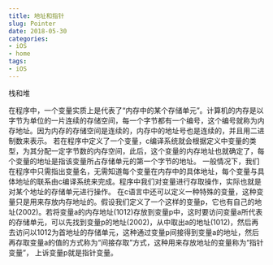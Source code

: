 ```yaml
---
title: 地址和指针
slug: Pointer
date: 2018-05-30
categories:
- iOS
- home
tags:
- iOS
---
```


栈和堆
<!--more-->

在程序中，一个变量实质上是代表了“内存中的某个存储单元”。计算机的内存是以字节为单位的一片连续的存储空间，每一个字节都有一个编号，这个编号就称为内存地址。因为内存的存储空间是连续的，内存中的地址号也是连续的，并且用二进制数来表示。
若在程序中定义了一个变量，c编译系统就会根据定义中变量的类型，为其分配一定字节数的内存空间，此后，这个变量的内存地址也就确定了，每个变量的地址是指该变量所占存储单元的第一个字节的地址。
一般情况下，我们在程序中只需指出变量名，无需知道每个变量在内存中的具体地址，每个变量与具体地址的联系由c编译系统来完成。程序中我们对变量进行存取操作，实际也就是对某个地址的存储单元进行操作。
在c语言中还可以定义一种特殊的变量，这种变量只是用来存放内存地址的。假设我们定义了一个这样的变量p，它也有自己的地址(2002)。若将变量a的内存地址(1012)存放到变量p中，这时要访问变量a所代表的存储单元，可以先找到变量p的地址(2002)，从中取出a的地址(1012)，然后再去访问以1012为首地址的存储单元，这种通过变量p间接得到变量a的地址，然后再存取变量a的值的方式称为“间接存取”方式，这种用来存放地址的变量称为“指针变量”， 上诉变量p就是指针变量。